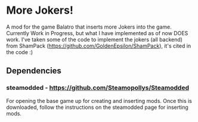 # More Jokers!
A mod for the game Balatro that inserts more Jokers into the game. Currently Work in Progress, but what I have implemented as of now DOES work.
I've taken some of the code to implement the jokers (all backend) from ShamPack (https://github.com/GoldenEpsilon/ShamPack), it's cited in the code :)

## Dependencies
### steamodded - https://github.com/Steamopollys/Steamodded
For opening the base game up for creating and inserting mods. Once this is downloaded, follow the instructions on the steamodded page for inserting mods.
